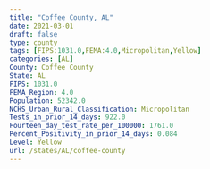 ```yaml
---
title: "Coffee County, AL"
date: 2021-03-01
draft: false
type: county
tags: [FIPS:1031.0,FEMA:4.0,Micropolitan,Yellow]
categories: [AL]
County: Coffee County
State: AL
FIPS: 1031.0
FEMA_Region: 4.0
Population: 52342.0
NCHS_Urban_Rural_Classification: Micropolitan
Tests_in_prior_14_days: 922.0
Fourteen_day_test_rate_per_100000: 1761.0
Percent_Positivity_in_prior_14_days: 0.084
Level: Yellow
url: /states/AL/coffee-county
---
```



